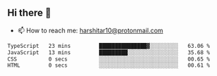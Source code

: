 ## Hi there 👋
- 📫 How to reach me: harshitar10@protonmail.com  
<!--START_SECTION:waka-->

```txt
TypeScript   23 mins         ███████████████▓░░░░░░░░░   63.06 %
JavaScript   13 mins         █████████░░░░░░░░░░░░░░░░   35.68 %
CSS          0 secs          ░░░░░░░░░░░░░░░░░░░░░░░░░   00.65 %
HTML         0 secs          ░░░░░░░░░░░░░░░░░░░░░░░░░   00.61 %
```

<!--END_SECTION:waka-->

<!--
**hharshitarora/hharshitarora** is a ✨ _special_ ✨ repository because its `README.md` (this file) appears on your GitHub profile.

Here are some ideas to get you started:

- 🔭 I’m currently working on ...
- 🌱 I’m currently learning ...
- 👯 I’m looking to collaborate on ...
- 🤔 I’m looking for help with ...
- 💬 Ask me about ...
- 📫 How to reach me: ...
- 😄 Pronouns: ...
- ⚡ Fun fact: ...
-->
